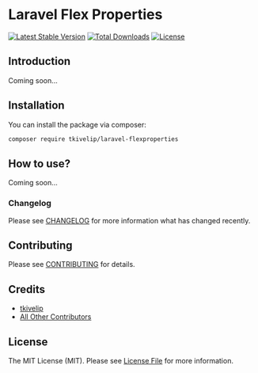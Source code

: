 # Laravel Flex Properties
[![Latest Stable Version](https://poser.pugx.org/mindtwo/laravel-dynamic-model-mutators/v/stable)](https://packagist.org/packages/mindtwo/laravel-dynamic-model-mutators)
[![Total Downloads](https://poser.pugx.org/mindtwo/laravel-dynamic-model-mutators/downloads)](https://packagist.org/packages/mindtwo/laravel-dynamic-model-mutators)
[![License](https://poser.pugx.org/mindtwo/laravel-dynamic-model-mutators/license)](https://packagist.org/packages/mindtwo/laravel-dynamic-model-mutators)

## Introduction
Coming soon...

## Installation

You can install the package via composer:

```bash
composer require tkivelip/laravel-flexproperties
```

## How to use?

Coming soon...


### Changelog

Please see [CHANGELOG](CHANGELOG.md) for more information what has changed recently.

## Contributing

Please see [CONTRIBUTING](CONTRIBUTING.md) for details.

## Credits

- [tkivelip](https://github.com/tkivelip)
- [All Other Contributors](../../contributors)

## License

The MIT License (MIT). Please see [License File](LICENSE.md) for more information.
 
